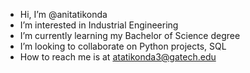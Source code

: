 - Hi, I’m @anitatikonda
- I’m interested in Industrial Engineering
- I’m currently learning my Bachelor of Science degree
- I’m looking to collaborate on Python projects, SQL
- How to reach me is at atatikonda3@gatech.edu

<!---
anitatikonda/anitatikonda is a ✨ special ✨ repository because its `README.md` (this file) appears on your GitHub profile.
You can click the Preview link to take a look at your changes.
--->
